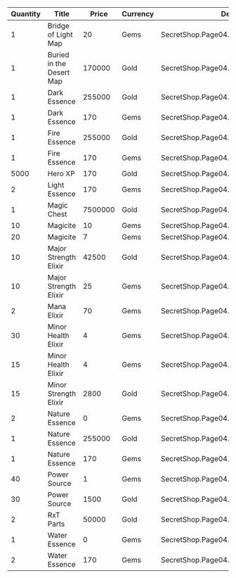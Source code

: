 | Quantity | Title | Price | Currency |  Dev Name |
| -------- | ----- | ----- | -------- |  -------- |
| 1 | Bridge of Light Map | 20 | Gems | SecretShop.Page04.TreasureMap.33 |
| 1 | Buried in the Desert Map | 170000 | Gold | SecretShop.Page04.TreasureMap.26 |
| 1 | Dark Essence | 255000 | Gold | SecretShop.Page04.Shard.21 |
| 1 | Dark Essence | 170 | Gems | SecretShop.Page04.UnderworldTrader.68 |
| 1 | Fire Essence | 255000 | Gold | SecretShop.Page04.Reagent.68 |
| 1 | Fire Essence | 170 | Gems | SecretShop.Page04.Shard.27 |
| 5000 | Hero XP | 170 | Gold | SecretShop.Page04.Misc.26 |
| 2 | Light Essence | 170 | Gems | SecretShop.Page04.Reagent.85 |
| 1 | Magic Chest | 7500000 | Gold | SecretShop.Page04.CharShard.22 |
| 10 | Magicite | 10 | Gems | SecretShop.Page04.Ore.06 |
| 20 | Magicite | 7 | Gems | SecretShop.Page04.UnderworldTrader.85 |
| 10 | Major Strength Elixir | 42500 | Gold | SecretShop.Page04.Elixir.24 |
| 10 | Major Strength Elixir | 25 | Gems | SecretShop.Page04.Elixir.29 |
| 2 | Mana Elixir | 70 | Gems | SecretShop.Page04.UnderworldTrader.88 |
| 30 | Minor Health Elixir | 4 | Gems | SecretShop.Page04.Elixir.27 |
| 15 | Minor Health Elixir | 4 | Gems | SecretShop.Page04.UnderworldTrader.87 |
| 15 | Minor Strength Elixir | 2800 | Gold | SecretShop.Page04.UnderworldTraderGold.15 |
| 2 | Nature Essence | 0 | Gems | SecretShop.Page04.Free.49 |
| 1 | Nature Essence | 255000 | Gold | SecretShop.Page04.Reagent.61 |
| 1 | Nature Essence | 170 | Gems | SecretShop.Page04.UnderworldTrader.71 |
| 40 | Power Source | 1 | Gems | SecretShop.Page04.UnderworldTrader.73 |
| 30 | Power Source | 1500 | Gold | SecretShop.Page04.UnderworldTraderGold.11 |
| 2 | RxT Parts | 50000 | Gold | SecretShop.Page04.Misc.29 |
| 1 | Water Essence | 0 | Gems | SecretShop.Page04.Free.51 |
| 2 | Water Essence | 170 | Gems | SecretShop.Page04.Reagent.80 |
